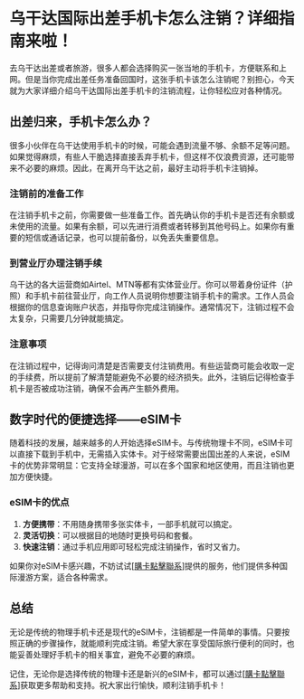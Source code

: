 # 乌干达国际出差手机卡怎么注销？详细指南来啦！

去乌干达出差或者旅游，很多人都会选择购买一张当地的手机卡，方便联系和上网。但是当你完成出差任务准备回国时，这张手机卡该怎么注销呢？别担心，今天就为大家详细介绍乌干达国际出差手机卡的注销流程，让你轻松应对各种情况。

## 出差归来，手机卡怎么办？

很多小伙伴在乌干达使用手机卡的时候，可能会遇到流量不够、余额不足等问题。如果觉得麻烦，有些人干脆选择直接丢弃手机卡，但这样不仅浪费资源，还可能带来不必要的麻烦。因此，在离开乌干达之前，最好主动将手机卡注销掉。

### 注销前的准备工作

在注销手机卡之前，你需要做一些准备工作。首先确认你的手机卡是否还有余额或未使用的流量。如果有余额，可以先进行消费或者转移到其他号码上。如果你有重要的短信或通话记录，也可以提前备份，以免丢失重要信息。

### 到营业厅办理注销手续

乌干达的各大运营商如Airtel、MTN等都有实体营业厅。你可以带着身份证件（护照）和手机卡前往营业厅，向工作人员说明你想要注销手机卡的需求。工作人员会根据你的信息查询账户状态，并指导你完成注销操作。通常情况下，注销过程不会太复杂，只需要几分钟就能搞定。

### 注意事项

在注销过程中，记得询问清楚是否需要支付注销费用。有些运营商可能会收取一定的手续费，所以提前了解清楚能避免不必要的经济损失。此外，注销后记得检查手机卡是否被成功注销，确保不会再产生额外费用。

## 数字时代的便捷选择——eSIM卡

随着科技的发展，越来越多的人开始选择eSIM卡。与传统物理卡不同，eSIM卡可以直接下载到手机中，无需插入实体卡。对于经常需要出国出差的人来说，eSIM卡的优势非常明显：它支持全球漫游，可以在多个国家和地区使用，而且注销也更加方便快捷。

### eSIM卡的优点

1. **方便携带**：不用随身携带多张实体卡，一部手机就可以搞定。
2. **灵活切换**：可以根据目的地随时更换号码和套餐。
3. **快速注销**：通过手机应用即可轻松完成注销操作，省时又省力。

如果你对eSIM卡感兴趣，不妨试试[[購卡點擊聯系](https://t.me/s/esim1088)]提供的服务，他们提供多种国际漫游方案，适合各种需求。

## 总结

无论是传统的物理手机卡还是现代的eSIM卡，注销都是一件简单的事情。只要按照正确的步骤操作，就能顺利完成注销。希望大家在享受国际旅行便利的同时，也能妥善处理好手机卡的相关事宜，避免不必要的麻烦。

记住，无论你是选择传统的物理卡还是新兴的eSIM卡，都可以通过[[購卡點擊聯系](https://t.me/s/esim1088)]获取更多帮助和支持。祝大家出行愉快，顺利注销手机卡！